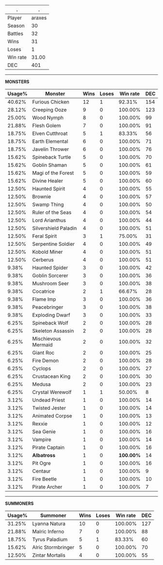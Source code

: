 .|.
|-|-
Player|araxes
Season|30
Battles|32
Wins|31
Loses|1
Win rate|31.00
DEC|401

---
**MONSTERS**

Usage%|Monster|Wins|Loses|Win rate|DEC|
-|-|-|-|-|-|
40.62%|Furious Chicken|12|1|92.31%|154|
28.12%|Creeping Ooze|9|0|100.00%|123|
25.00%|Wood Nymph|8|0|100.00%|99|
21.88%|Flesh Golem|7|0|100.00%|91|
18.75%|Elven Cutthroat|5|1|83.33%|56|
18.75%|Earth Elemental|6|0|100.00%|71|
18.75%|Javelin Thrower|6|0|100.00%|76|
15.62%|Spineback Turtle|5|0|100.00%|70|
15.62%|Goblin Shaman|5|0|100.00%|61|
15.62%|Magi of the Forest|5|0|100.00%|59|
15.62%|Divine Healer|5|0|100.00%|60|
12.50%|Haunted Spirit|4|0|100.00%|55|
12.50%|Brownie|4|0|100.00%|57|
12.50%|Swamp Thing|4|0|100.00%|50|
12.50%|Ruler of the Seas|4|0|100.00%|54|
12.50%|Lord Arianthus|4|0|100.00%|44|
12.50%|Silvershield Paladin|4|0|100.00%|51|
12.50%|Feral Spirit|3|1|75.00%|31|
12.50%|Serpentine Soldier|4|0|100.00%|49|
12.50%|Kobold Miner|4|0|100.00%|51|
12.50%|Cerberus|4|0|100.00%|51|
9.38%|Haunted Spider|3|0|100.00%|42|
9.38%|Goblin Sorcerer|3|0|100.00%|36|
9.38%|Mushroom Seer|3|0|100.00%|38|
9.38%|Cocatrice|2|1|66.67%|28|
9.38%|Flame Imp|3|0|100.00%|36|
9.38%|Peacebringer|3|0|100.00%|38|
9.38%|Exploding Dwarf|3|0|100.00%|33|
6.25%|Spineback Wolf|2|0|100.00%|28|
6.25%|Skeleton Assassin|2|0|100.00%|28|
6.25%|Mischievous Mermaid|2|0|100.00%|32|
6.25%|Giant Roc|2|0|100.00%|25|
6.25%|Fire Demon|2|0|100.00%|28|
6.25%|Cyclops|2|0|100.00%|27|
6.25%|Crustacean King|2|0|100.00%|30|
6.25%|Medusa|2|0|100.00%|23|
6.25%|Crystal Werewolf|1|1|50.00%|8|
3.12%|Undead Priest|1|0|100.00%|14|
3.12%|Twisted Jester|1|0|100.00%|14|
3.12%|Animated Corpse|1|0|100.00%|13|
3.12%|Rexxie|1|0|100.00%|12|
3.12%|Sea Genie|1|0|100.00%|16|
3.12%|Vampire|1|0|100.00%|14|
3.12%|Pirate Captain|1|0|100.00%|16|
3.12%|**Albatross**|1|0|**100.00%**|14|
3.12%|Pit Ogre|1|0|100.00%|16|
3.12%|Centaur|1|0|100.00%|9|
3.12%|Fire Beetle|1|0|100.00%|10|
3.12%|Pirate Archer|1|0|100.00%|7|

---
**SUMMONERS**

Usage%|Summoner|Wins|Loses|Win rate|DEC|
-|-|-|-|-|-|
31.25%|Lyanna Natura|10|0|100.00%|127|
21.88%|Malric Inferno|7|0|100.00%|88|
18.75%|Tyrus Paladium|5|1|83.33%|60|
15.62%|Alric Stormbringer|5|0|100.00%|70|
12.50%|Zintar Mortalis|4|0|100.00%|55|
